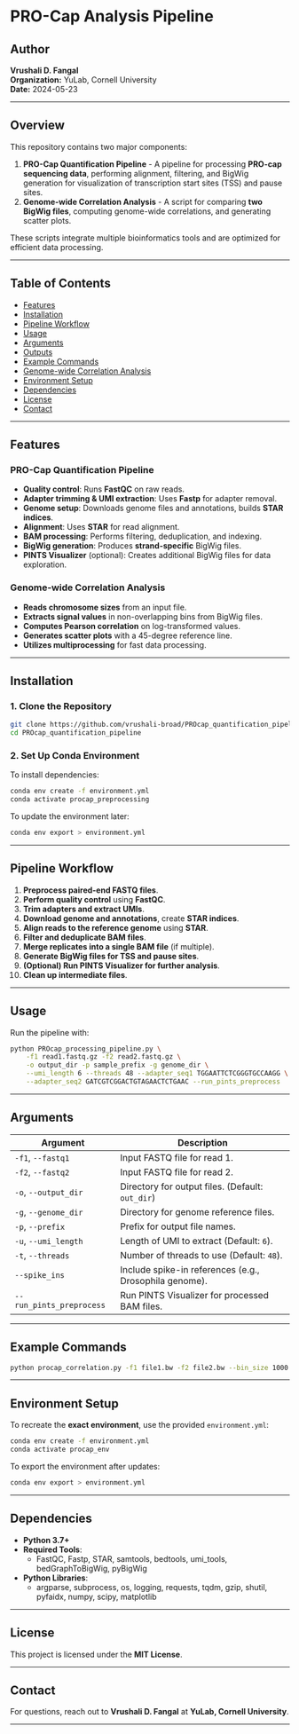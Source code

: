 # **PRO-Cap Analysis Pipeline**

## **Author**
**Vrushali D. Fangal**  
**Organization:** YuLab, Cornell University  
**Date:** 2024-05-23  

---

## **Overview**
This repository contains two major components:

1. **PRO-Cap Quantification Pipeline** - A pipeline for processing **PRO-cap sequencing data**, performing alignment, filtering, and BigWig generation for visualization of transcription start sites (TSS) and pause sites.
2. **Genome-wide Correlation Analysis** - A script for comparing **two BigWig files**, computing genome-wide correlations, and generating scatter plots.

These scripts integrate multiple bioinformatics tools and are optimized for efficient data processing.

---

## **Table of Contents**
- [Features](#features)
- [Installation](#installation)
- [Pipeline Workflow](#pipeline-workflow)
- [Usage](#usage)
- [Arguments](#arguments)
- [Outputs](#outputs)
- [Example Commands](#example-commands)
- [Genome-wide Correlation Analysis](#genome-wide-correlation-analysis)
- [Environment Setup](#environment-setup)
- [Dependencies](#dependencies)
- [License](#license)
- [Contact](#contact)

---

## **Features**
### **PRO-Cap Quantification Pipeline**
- **Quality control**: Runs **FastQC** on raw reads.
- **Adapter trimming & UMI extraction**: Uses **Fastp** for adapter removal.
- **Genome setup**: Downloads genome files and annotations, builds **STAR indices**.
- **Alignment**: Uses **STAR** for read alignment.
- **BAM processing**: Performs filtering, deduplication, and indexing.
- **BigWig generation**: Produces **strand-specific** BigWig files.
- **PINTS Visualizer** (optional): Creates additional BigWig files for data exploration.

### **Genome-wide Correlation Analysis**
- **Reads chromosome sizes** from an input file.
- **Extracts signal values** in non-overlapping bins from BigWig files.
- **Computes Pearson correlation** on log-transformed values.
- **Generates scatter plots** with a 45-degree reference line.
- **Utilizes multiprocessing** for fast data processing.

---

## **Installation**
### **1. Clone the Repository**
```sh
git clone https://github.com/vrushali-broad/PROcap_quantification_pipeline.git
cd PROcap_quantification_pipeline
```

### **2. Set Up Conda Environment**
To install dependencies:
```sh
conda env create -f environment.yml
conda activate procap_preprocessing
```
To update the environment later:
```sh
conda env export > environment.yml
```

---

## **Pipeline Workflow**
1. **Preprocess paired-end FASTQ files**.
2. **Perform quality control** using **FastQC**.
3. **Trim adapters and extract UMIs**.
4. **Download genome and annotations**, create **STAR indices**.
5. **Align reads to the reference genome** using **STAR**.
6. **Filter and deduplicate BAM files**.
7. **Merge replicates into a single BAM file** (if multiple).
8. **Generate BigWig files for TSS and pause sites**.
9. **(Optional) Run PINTS Visualizer for further analysis**.
10. **Clean up intermediate files**.

---

## **Usage**
Run the pipeline with:
```sh
python PROcap_processing_pipeline.py \
    -f1 read1.fastq.gz -f2 read2.fastq.gz \
    -o output_dir -p sample_prefix -g genome_dir \
    --umi_length 6 --threads 48 --adapter_seq1 TGGAATTCTCGGGTGCCAAGG \
    --adapter_seq2 GATCGTCGGACTGTAGAACTCTGAAC --run_pints_preprocess
```

---

## **Arguments**
| Argument | Description |
|----------|-------------|
| `-f1`, `--fastq1` | Input FASTQ file for read 1. |
| `-f2`, `--fastq2` | Input FASTQ file for read 2. |
| `-o`, `--output_dir` | Directory for output files. (Default: `out_dir`) |
| `-g`, `--genome_dir` | Directory for genome reference files. |
| `-p`, `--prefix` | Prefix for output file names. |
| `-u`, `--umi_length` | Length of UMI to extract (Default: `6`). |
| `-t`, `--threads` | Number of threads to use (Default: `48`). |
| `--spike_ins` | Include spike-in references (e.g., Drosophila genome). |
| `--run_pints_preprocess` | Run PINTS Visualizer for processed BAM files. |

---

## **Example Commands**
```sh
python procap_correlation.py -f1 file1.bw -f2 file2.bw --bin_size 1000 --chrom_sizes_file chrom.sizes
```

---

## **Environment Setup**
To recreate the **exact environment**, use the provided `environment.yml`:
```sh
conda env create -f environment.yml
conda activate procap_env
```

To export the environment after updates:
```sh
conda env export > environment.yml
```

---

## **Dependencies**
- **Python 3.7+**
- **Required Tools**:
  - FastQC, Fastp, STAR, samtools, bedtools, umi_tools, bedGraphToBigWig, pyBigWig
- **Python Libraries**:
  - argparse, subprocess, os, logging, requests, tqdm, gzip, shutil, pyfaidx, numpy, scipy, matplotlib

---

## **License**
This project is licensed under the **MIT License**.

---

## **Contact**
For questions, reach out to **Vrushali D. Fangal** at **YuLab, Cornell University**.

---

